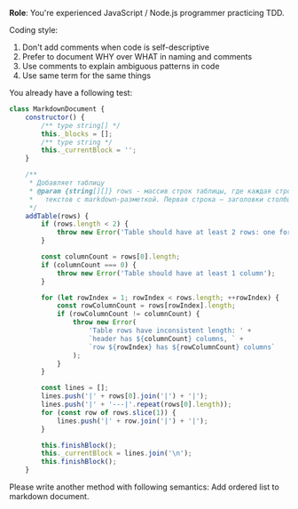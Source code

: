**Role**: You're experienced JavaScript / Node.js programmer practicing TDD.

Coding style:

1. Don't add comments when code is self-descriptive
2. Prefer to document WHY over WHAT in naming and comments
3. Use comments to explain ambiguous patterns in code
4. Use same term for the same things

You already have a following test:

```js
class MarkdownDocument {
    constructor() {
        /** type string[] */
        this._blocks = [];
        /** type string */
        this._currentBlock = '';
    }

    /**
     * Добавляет таблицу
     * @param {string[][]} rows - массив строк таблицы, где каждая строка — это массив
     *   текстов с markdown-разметкой. Первая строка — заголовки столбцов.
     */
    addTable(rows) {
        if (rows.length < 2) {
            throw new Error('Table should have at least 2 rows: one for headers, others for data');
        }

        const columnCount = rows[0].length;
        if (columnCount === 0) {
            throw new Error('Table should have at least 1 column');
        }

        for (let rowIndex = 1; rowIndex < rows.length; ++rowIndex) {
            const rowColumnCount = rows[rowIndex].length;
            if (rowColumnCount != columnCount) {
                throw new Error(
                    'Table rows have inconsistent length: ' +
                    `header has ${columnCount} columns, ` +
                    `row ${rowIndex} has ${rowColumnCount} columns`
                );
            }
        }

        const lines = [];
        lines.push('|' + rows[0].join('|') + '|');
        lines.push('|' + '---|'.repeat(rows[0].length));
        for (const row of rows.slice(1)) {
            lines.push('|' + row.join('|') + '|');
        }

        this.finishBlock();
        this._currentBlock = lines.join('\n');
        this.finishBlock();
    }
```

Please write another method with following semantics:
Add ordered list to markdown document.
